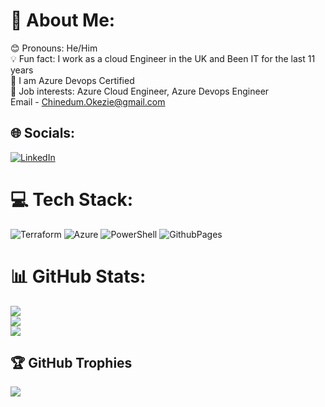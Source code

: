 # 💫 About Me:
😊 Pronouns: He/Him <br>💡 Fun fact: I work as a cloud Engineer in the UK and Been IT for the last 11 years<br>🌱 I am Azure Devops Certified <br>💼 Job interests: Azure Cloud Engineer, Azure Devops Engineer<br>Email - Chinedum.Okezie@gmail.com<br>


## 🌐 Socials:
[![LinkedIn](https://img.shields.io/badge/LinkedIn-%230077B5.svg?logo=linkedin&logoColor=white)](https://linkedin.com/in/chinedum-okezie) 

# 💻 Tech Stack:
![Terraform](https://img.shields.io/badge/terraform-%235835CC.svg?style=for-the-badge&logo=terraform&logoColor=white) ![Azure](https://img.shields.io/badge/azure-%230072C6.svg?style=for-the-badge&logo=microsoftazure&logoColor=white) ![PowerShell](https://img.shields.io/badge/PowerShell-%235391FE.svg?style=for-the-badge&logo=powershell&logoColor=white) ![GithubPages](https://img.shields.io/badge/github%20pages-121013?style=for-the-badge&logo=github&logoColor=white)
# 📊 GitHub Stats:
![](https://github-readme-stats.vercel.app/api?username=Kazie7&theme=default&hide_border=false&include_all_commits=true&count_private=false)<br/>
![](https://github-readme-streak-stats.herokuapp.com/?user=Kazie7&theme=default&hide_border=false)<br/>
![](https://github-readme-stats.vercel.app/api/top-langs/?username=Kazie7&theme=default&hide_border=false&include_all_commits=true&count_private=false&layout=compact)

## 🏆 GitHub Trophies
![](https://github-profile-trophy.vercel.app/?username=Kazie7&theme=flat&no-frame=true&no-bg=false&margin-w=4)

<!-- Proudly created with GPRM ( https://gprm.itsvg.in ) -->
